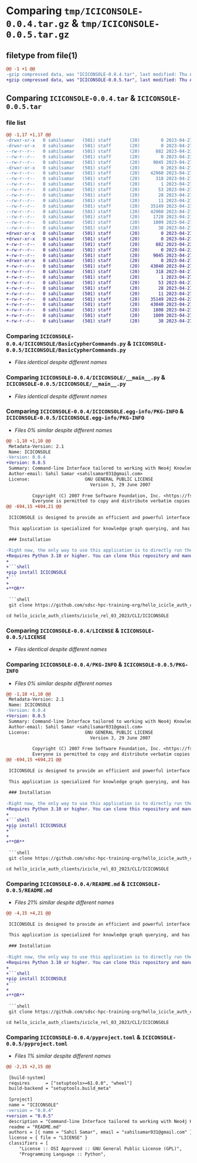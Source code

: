 # Comparing `tmp/ICICONSOLE-0.0.4.tar.gz` & `tmp/ICICONSOLE-0.0.5.tar.gz`

## filetype from file(1)

```diff
@@ -1 +1 @@
-gzip compressed data, was "ICICONSOLE-0.0.4.tar", last modified: Thu Apr 27 22:39:31 2023, max compression
+gzip compressed data, was "ICICONSOLE-0.0.5.tar", last modified: Thu Apr 27 22:53:25 2023, max compression
```

## Comparing `ICICONSOLE-0.0.4.tar` & `ICICONSOLE-0.0.5.tar`

### file list

```diff
@@ -1,17 +1,17 @@
-drwxr-xr-x   0 sahilsamar   (501) staff       (20)        0 2023-04-27 22:39:31.356252 ICICONSOLE-0.0.4/
-drwxr-xr-x   0 sahilsamar   (501) staff       (20)        0 2023-04-27 22:39:31.354885 ICICONSOLE-0.0.4/ICICONSOLE/
--rw-r--r--   0 sahilsamar   (501) staff       (20)      882 2023-04-23 22:20:18.000000 ICICONSOLE-0.0.4/ICICONSOLE/BasicCypherCommands.py
--rw-r--r--   0 sahilsamar   (501) staff       (20)        0 2023-04-23 22:20:18.000000 ICICONSOLE-0.0.4/ICICONSOLE/__init__.py
--rw-r--r--   0 sahilsamar   (501) staff       (20)     9045 2023-04-27 22:38:06.000000 ICICONSOLE-0.0.4/ICICONSOLE/__main__.py
-drwxr-xr-x   0 sahilsamar   (501) staff       (20)        0 2023-04-27 22:39:31.355879 ICICONSOLE-0.0.4/ICICONSOLE.egg-info/
--rw-r--r--   0 sahilsamar   (501) staff       (20)    42960 2023-04-27 22:39:31.000000 ICICONSOLE-0.0.4/ICICONSOLE.egg-info/PKG-INFO
--rw-r--r--   0 sahilsamar   (501) staff       (20)      318 2023-04-27 22:39:31.000000 ICICONSOLE-0.0.4/ICICONSOLE.egg-info/SOURCES.txt
--rw-r--r--   0 sahilsamar   (501) staff       (20)        1 2023-04-27 22:39:31.000000 ICICONSOLE-0.0.4/ICICONSOLE.egg-info/dependency_links.txt
--rw-r--r--   0 sahilsamar   (501) staff       (20)       53 2023-04-27 22:39:31.000000 ICICONSOLE-0.0.4/ICICONSOLE.egg-info/entry_points.txt
--rw-r--r--   0 sahilsamar   (501) staff       (20)       28 2023-04-27 22:39:31.000000 ICICONSOLE-0.0.4/ICICONSOLE.egg-info/requires.txt
--rw-r--r--   0 sahilsamar   (501) staff       (20)       11 2023-04-27 22:39:31.000000 ICICONSOLE-0.0.4/ICICONSOLE.egg-info/top_level.txt
--rw-r--r--   0 sahilsamar   (501) staff       (20)    35149 2023-04-23 22:20:18.000000 ICICONSOLE-0.0.4/LICENSE
--rw-r--r--   0 sahilsamar   (501) staff       (20)    42960 2023-04-27 22:39:31.356100 ICICONSOLE-0.0.4/PKG-INFO
--rw-r--r--   0 sahilsamar   (501) staff       (20)     1728 2023-04-21 16:27:23.000000 ICICONSOLE-0.0.4/README.md
--rw-r--r--   0 sahilsamar   (501) staff       (20)     1009 2023-04-27 22:38:31.000000 ICICONSOLE-0.0.4/pyproject.toml
--rw-r--r--   0 sahilsamar   (501) staff       (20)       38 2023-04-27 22:39:31.356291 ICICONSOLE-0.0.4/setup.cfg
+drwxr-xr-x   0 sahilsamar   (501) staff       (20)        0 2023-04-27 22:53:25.051113 ICICONSOLE-0.0.5/
+drwxr-xr-x   0 sahilsamar   (501) staff       (20)        0 2023-04-27 22:53:25.049755 ICICONSOLE-0.0.5/ICICONSOLE/
+-rw-r--r--   0 sahilsamar   (501) staff       (20)      882 2023-04-23 22:20:18.000000 ICICONSOLE-0.0.5/ICICONSOLE/BasicCypherCommands.py
+-rw-r--r--   0 sahilsamar   (501) staff       (20)        0 2023-04-23 22:20:18.000000 ICICONSOLE-0.0.5/ICICONSOLE/__init__.py
+-rw-r--r--   0 sahilsamar   (501) staff       (20)     9045 2023-04-27 22:38:06.000000 ICICONSOLE-0.0.5/ICICONSOLE/__main__.py
+drwxr-xr-x   0 sahilsamar   (501) staff       (20)        0 2023-04-27 22:53:25.050741 ICICONSOLE-0.0.5/ICICONSOLE.egg-info/
+-rw-r--r--   0 sahilsamar   (501) staff       (20)    43040 2023-04-27 22:53:25.000000 ICICONSOLE-0.0.5/ICICONSOLE.egg-info/PKG-INFO
+-rw-r--r--   0 sahilsamar   (501) staff       (20)      318 2023-04-27 22:53:25.000000 ICICONSOLE-0.0.5/ICICONSOLE.egg-info/SOURCES.txt
+-rw-r--r--   0 sahilsamar   (501) staff       (20)        1 2023-04-27 22:53:25.000000 ICICONSOLE-0.0.5/ICICONSOLE.egg-info/dependency_links.txt
+-rw-r--r--   0 sahilsamar   (501) staff       (20)       53 2023-04-27 22:53:25.000000 ICICONSOLE-0.0.5/ICICONSOLE.egg-info/entry_points.txt
+-rw-r--r--   0 sahilsamar   (501) staff       (20)       28 2023-04-27 22:53:25.000000 ICICONSOLE-0.0.5/ICICONSOLE.egg-info/requires.txt
+-rw-r--r--   0 sahilsamar   (501) staff       (20)       11 2023-04-27 22:53:25.000000 ICICONSOLE-0.0.5/ICICONSOLE.egg-info/top_level.txt
+-rw-r--r--   0 sahilsamar   (501) staff       (20)    35149 2023-04-23 22:20:18.000000 ICICONSOLE-0.0.5/LICENSE
+-rw-r--r--   0 sahilsamar   (501) staff       (20)    43040 2023-04-27 22:53:25.050963 ICICONSOLE-0.0.5/PKG-INFO
+-rw-r--r--   0 sahilsamar   (501) staff       (20)     1808 2023-04-27 22:52:49.000000 ICICONSOLE-0.0.5/README.md
+-rw-r--r--   0 sahilsamar   (501) staff       (20)     1009 2023-04-27 22:51:50.000000 ICICONSOLE-0.0.5/pyproject.toml
+-rw-r--r--   0 sahilsamar   (501) staff       (20)       38 2023-04-27 22:53:25.051151 ICICONSOLE-0.0.5/setup.cfg
```

### Comparing `ICICONSOLE-0.0.4/ICICONSOLE/BasicCypherCommands.py` & `ICICONSOLE-0.0.5/ICICONSOLE/BasicCypherCommands.py`

 * *Files identical despite different names*

### Comparing `ICICONSOLE-0.0.4/ICICONSOLE/__main__.py` & `ICICONSOLE-0.0.5/ICICONSOLE/__main__.py`

 * *Files identical despite different names*

### Comparing `ICICONSOLE-0.0.4/ICICONSOLE.egg-info/PKG-INFO` & `ICICONSOLE-0.0.5/ICICONSOLE.egg-info/PKG-INFO`

 * *Files 0% similar despite different names*

```diff
@@ -1,10 +1,10 @@
 Metadata-Version: 2.1
 Name: ICICONSOLE
-Version: 0.0.4
+Version: 0.0.5
 Summary: Command-line Interface tailored to working with Neo4j Knowledge Graph Databses hosted through via Tapis Pods.
 Author-email: Sahil Samar <sahilsamar031@gmail.com>
 License:                     GNU GENERAL PUBLIC LICENSE
                                Version 3, 29 June 2007
         
          Copyright (C) 2007 Free Software Foundation, Inc. <https://fsf.org/>
          Everyone is permitted to copy and distribute verbatim copies
@@ -694,15 +694,21 @@
 
 ICICONSOLE is designed to provide an efficient and powerful interface to Neo4j Knowledge Graph databases hosted on HPC resources, leveraging Tapis. 
 
 This application is specialized for knowledge graph querying, and has some basic CYPHER commands built in. 
 
 ### Installation
 
-Right now, the only way to use this application is to directly run the python code. Additionally, it requies python 3.10.
+Requires Python 3.10 or higher. You can clone this repository and manually install the requirements, or you can directly install the application from PyPi.
+
+```shell 
+pip install ICICONSOLE
+```
+
+**OR**
 
 ```shell 
 git clone https://github.com/sdsc-hpc-training-org/hello_icicle_auth_clients.git
 ```
 
 ```shell
 cd hello_icicle_auth_clients/icicle_rel_03_2023/CLI/ICICONSOLE
```

### Comparing `ICICONSOLE-0.0.4/LICENSE` & `ICICONSOLE-0.0.5/LICENSE`

 * *Files identical despite different names*

### Comparing `ICICONSOLE-0.0.4/PKG-INFO` & `ICICONSOLE-0.0.5/PKG-INFO`

 * *Files 0% similar despite different names*

```diff
@@ -1,10 +1,10 @@
 Metadata-Version: 2.1
 Name: ICICONSOLE
-Version: 0.0.4
+Version: 0.0.5
 Summary: Command-line Interface tailored to working with Neo4j Knowledge Graph Databses hosted through via Tapis Pods.
 Author-email: Sahil Samar <sahilsamar031@gmail.com>
 License:                     GNU GENERAL PUBLIC LICENSE
                                Version 3, 29 June 2007
         
          Copyright (C) 2007 Free Software Foundation, Inc. <https://fsf.org/>
          Everyone is permitted to copy and distribute verbatim copies
@@ -694,15 +694,21 @@
 
 ICICONSOLE is designed to provide an efficient and powerful interface to Neo4j Knowledge Graph databases hosted on HPC resources, leveraging Tapis. 
 
 This application is specialized for knowledge graph querying, and has some basic CYPHER commands built in. 
 
 ### Installation
 
-Right now, the only way to use this application is to directly run the python code. Additionally, it requies python 3.10.
+Requires Python 3.10 or higher. You can clone this repository and manually install the requirements, or you can directly install the application from PyPi.
+
+```shell 
+pip install ICICONSOLE
+```
+
+**OR**
 
 ```shell 
 git clone https://github.com/sdsc-hpc-training-org/hello_icicle_auth_clients.git
 ```
 
 ```shell
 cd hello_icicle_auth_clients/icicle_rel_03_2023/CLI/ICICONSOLE
```

### Comparing `ICICONSOLE-0.0.4/README.md` & `ICICONSOLE-0.0.5/README.md`

 * *Files 21% similar despite different names*

```diff
@@ -4,15 +4,21 @@
 
 ICICONSOLE is designed to provide an efficient and powerful interface to Neo4j Knowledge Graph databases hosted on HPC resources, leveraging Tapis. 
 
 This application is specialized for knowledge graph querying, and has some basic CYPHER commands built in. 
 
 ### Installation
 
-Right now, the only way to use this application is to directly run the python code. Additionally, it requies python 3.10.
+Requires Python 3.10 or higher. You can clone this repository and manually install the requirements, or you can directly install the application from PyPi.
+
+```shell 
+pip install ICICONSOLE
+```
+
+**OR**
 
 ```shell 
 git clone https://github.com/sdsc-hpc-training-org/hello_icicle_auth_clients.git
 ```
 
 ```shell
 cd hello_icicle_auth_clients/icicle_rel_03_2023/CLI/ICICONSOLE
```

### Comparing `ICICONSOLE-0.0.4/pyproject.toml` & `ICICONSOLE-0.0.5/pyproject.toml`

 * *Files 1% similar despite different names*

```diff
@@ -2,15 +2,15 @@
 
 [build-system]
 requires      = ["setuptools>=61.0.0", "wheel"]
 build-backend = "setuptools.build_meta"
 
 [project]
 name = "ICICONSOLE"
-version = "0.0.4"
+version = "0.0.5"
 description = "Command-line Interface tailored to working with Neo4j Knowledge Graph Databses hosted through via Tapis Pods."
 readme = "README.md"
 authors = [{ name = "Sahil Samar", email = "sahilsamar031@gmail.com" }]
 license = { file = "LICENSE" }
 classifiers = [
     "License :: OSI Approved :: GNU General Public License (GPL)",
     "Programming Language :: Python",
```

